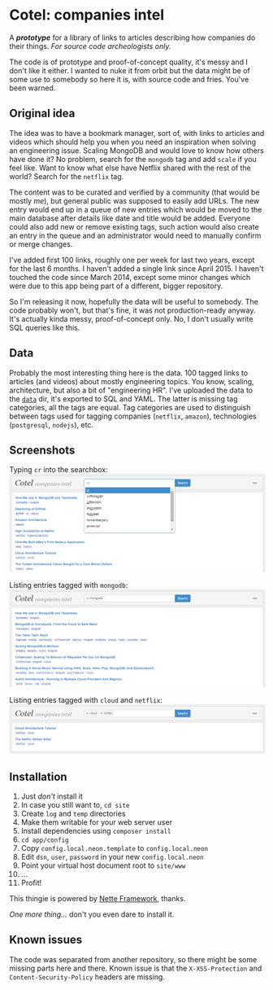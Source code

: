 Cotel: companies intel
======================
A ***prototype*** for a library of links to articles describing how companies do their things. *For source code archeologists only.*

The code is of prototype and proof-of-concept quality, it's messy and I don't like it either. I wanted to nuke it from orbit but the data might be of some use to somebody so here it is, with source code and fries. You've been warned.

Original idea
-------------
The idea was to have a bookmark manager, sort of, with links to articles and videos which should help you when you need an inspiration when solving an engineering issue. Scaling MongoDB and would love to know how others have done it? No problem, search for the `mongodb` tag and add `scale` if you feel like. Want to know what else have Netflix shared with the rest of the world? Search for the `netflix` tag.

The content was to be curated and verified by a community (that would be mostly *me*), but general public was supposed to easily add URLs. The new entry would end up in a queue of new entries which would be moved to the main database after details like date and title would be added. Everyone could also add new or remove existing tags, such action would also create an entry in the queue and an administrator would need to manually confirm or merge changes.

I've added first 100 links, roughly one per week for last two years, except for the last 6 months. I haven't added a single link since April 2015. I haven't touched the code since March 2014, except some minor changes which were due to this app being part of a different, bigger repository.

So I'm releasing it now, hopefully the data will be useful to somebody. The code probably won't, but that's fine, it was not production-ready anyway. It's actually kinda messy, proof-of-concept only. No, I don't usually write SQL queries like this.

Data
----
Probably the most interesting thing here is the data. 100 tagged links to articles (and videos) about mostly engineering topics. You know, scaling, architecture, but also a bit of "engineering HR". I've uploaded the data to the [`data`](data) dir, it's exported to SQL and YAML. The latter is missing tag categories, all the tags are equal. Tag categories are used to distinguish between tags used for tagging companies (`netflix`, `amazon`), technologies (`postgresql`, `nodejs`), etc.

Screenshots
-----------
Typing `cr` into the searchbox:
![Searchbox](screenshots/cotel1.png)

Listing entries tagged with `mongodb`:
![Entries tagged with mongodb](screenshots/cotel2.png)

Listing entries tagged with `cloud` and `netflix`:
![Entries tagged with cloud and netflix](screenshots/cotel3.png)

Installation
------------
1. Just *don't* install it
2. In case you still want to, `cd site`
3. Create `log` and `temp` directories
4. Make them writable for your web server user
5. Install dependencies using `composer install`
6. `cd app/config`
7. Copy `config.local.neon.template` to `config.local.neon`
8. Edit `dsn`, `user`, `password` in your new `config.local.neon`
9. Point your virtual host document root to `site/www`
10. ...
11. Profit!

This thingie is powered by [Nette Framework](https://nette.org/), thanks.

*One more thing...* don't you even dare to install it.

Known issues
------------
The code was separated from another repository, so there might be some missing parts here and there. Known issue is that the `X-XSS-Protection` and `Content-Security-Policy` headers are missing.
